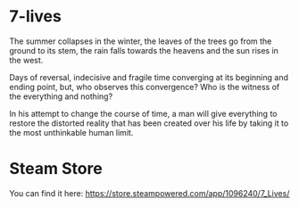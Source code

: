 # 7-lives

 The summer collapses in the winter, the leaves of the trees go from the ground to its stem, the rain falls towards the heavens and the sun rises in the west. 

 Days of reversal, indecisive and fragile time converging at its beginning and ending point, but, who observes this convergence? Who is the witness of the everything and nothing? 

 In his attempt to change the course of time, a man will give everything to restore the distorted reality that has been created over his life by taking it to the most unthinkable human limit.

# Steam Store

 You can find it here: https://store.steampowered.com/app/1096240/7_Lives/
